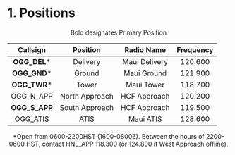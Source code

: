 # 1. Positions

<p style="text-align: center;">Bold designates Primary Position</p>

| Callsign           | Position          | Radio Name           | Frequency                       |
| :------------------: | :----------------: | :------------------: | :---------------------------: |
| **OGG_DEL*** | Delivery | Maui Delivery | 120.600 |
| **OGG_GND*** | Ground | Maui Ground | 121.900 |
| **OGG_TWR*** | Tower | Maui Tower | 118.700 |
| OGG_N_APP | North Approach | HCF Approach | 120.200 |
| **OGG_S_APP** | South Approach | HCF Approach | 119.500 |
| OGG_ATIS | ATIS | Maui ATIS | 128.600 |

<p style="text-align: center;">*Open from 0600-2200HST (1600-0800Z). Between the hours of 2200-0600 HST, contact HNL_APP 118.300 (or 124.800 if West Approach offline).</p>